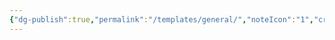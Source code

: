 ```yaml
---
{"dg-publish":true,"permalink":"/templates/general/","noteIcon":"1","created":"2024-11-25T14:33:55.523+00:00","updated":"2024-11-26T10:14:36.999+00:00"}
---
```


